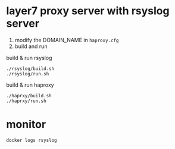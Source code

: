 # layer7 proxy server with rsyslog server


1. modify the DOMAIN_NAME in `haproxy.cfg`
2. build and run

build & run rsyslog

```
./rsyslog/build.sh
./rsyslog/run.sh
```


build & run haproxy

```
./haprxy/build.sh
./haprxy/run.sh
```

# monitor 

```
docker logs rsyslog
```
